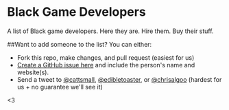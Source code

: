 # Black Game Developers
A list of Black game developers. Here they are. Hire them. Buy their stuff.

##Want to add someone to the list?
You can either:
- Fork this repo, make changes, and pull request (easiest for us)
- [Create a GitHub issue here](https://github.com/QuantumBox/blackgamedevs/issues) and include the person's name and website(s).
- Send a tweet to [@cattsmall](http://twitter.com/cattsmall), [@edibletoaster](http://twitter.com/edibletoaster), or [@chrisalgoo](http://twitter.com/chrisalgoo) (hardest for us + no guarantee we'll see it)

<3
